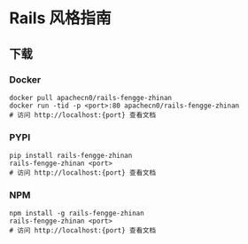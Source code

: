 # Rails 风格指南

## 下载

### Docker

```
docker pull apachecn0/rails-fengge-zhinan
docker run -tid -p <port>:80 apachecn0/rails-fengge-zhinan
# 访问 http://localhost:{port} 查看文档
```

### PYPI

```
pip install rails-fengge-zhinan
rails-fengge-zhinan <port>
# 访问 http://localhost:{port} 查看文档
```

### NPM

```
npm install -g rails-fengge-zhinan
rails-fengge-zhinan <port>
# 访问 http://localhost:{port} 查看文档
```